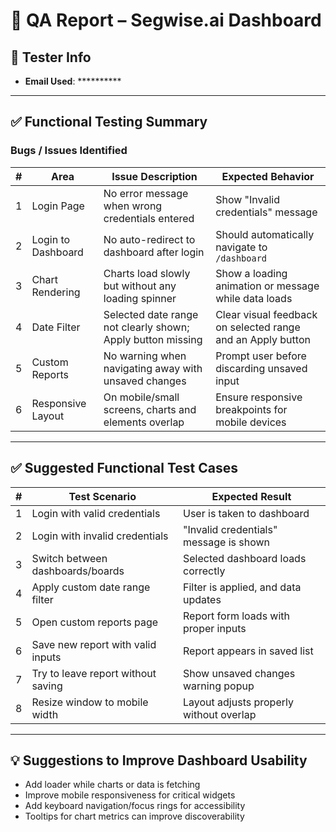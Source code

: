 # 🐞 QA Report – Segwise.ai Dashboard

## 👤 Tester Info
- **Email Used**: **********

---

## ✅ Functional Testing Summary

### Bugs / Issues Identified

| #  | Area                     | Issue Description                                                                 | Expected Behavior                                               |
|----|--------------------------|------------------------------------------------------------------------------------|-----------------------------------------------------------------|
| 1  | Login Page               | No error message when wrong credentials entered                                   | Show "Invalid credentials" message                             |
| 2  | Login to Dashboard       | No auto-redirect to dashboard after login                                        | Should automatically navigate to `/dashboard`                 |
| 3  | Chart Rendering          | Charts load slowly but without any loading spinner                               | Show a loading animation or message while data loads          |
| 4  | Date Filter              | Selected date range not clearly shown; Apply button missing                      | Clear visual feedback on selected range and an Apply button   |
| 5  | Custom Reports           | No warning when navigating away with unsaved changes                             | Prompt user before discarding unsaved input                   |
| 6  | Responsive Layout        | On mobile/small screens, charts and elements overlap                             | Ensure responsive breakpoints for mobile devices              |

---

## ✅ Suggested Functional Test Cases

| #  | Test Scenario                                | Expected Result                                          |
|----|----------------------------------------------|----------------------------------------------------------|
| 1  | Login with valid credentials                 | User is taken to dashboard                              |
| 2  | Login with invalid credentials               | "Invalid credentials" message is shown                  |
| 3  | Switch between dashboards/boards             | Selected dashboard loads correctly                      |
| 4  | Apply custom date range filter               | Filter is applied, and data updates                     |
| 5  | Open custom reports page                     | Report form loads with proper inputs                    |
| 6  | Save new report with valid inputs            | Report appears in saved list                            |
| 7  | Try to leave report without saving           | Show unsaved changes warning popup                      |
| 8  | Resize window to mobile width                | Layout adjusts properly without overlap                 |

---

## 💡 Suggestions to Improve Dashboard Usability

- Add loader while charts or data is fetching
- Improve mobile responsiveness for critical widgets
- Add keyboard navigation/focus rings for accessibility
- Tooltips for chart metrics can improve discoverability
